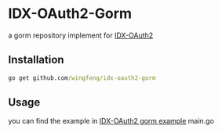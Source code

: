 # IDX-OAuth2-Gorm

a gorm repository implement for [IDX-OAuth2](https://github.com/wingfeng/idx-oauth2)  

## Installation

```cmd
go get github.com/wingfeng/idx-oauth2-gorm
```  

## Usage

you can find the example in [IDX-OAuth2 gorm example](https://github.com/wingfeng/idx-oauth2/example/gorm) main.go